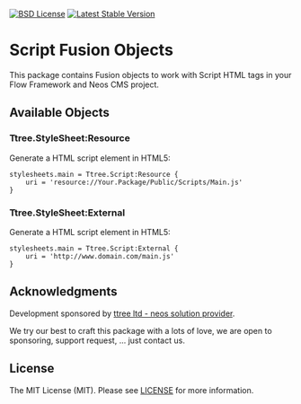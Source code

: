 [![BSD License](https://img.shields.io/github/license/mashape/apistatus.svg)](LICENSE)
[![Latest Stable Version](https://poser.pugx.org/ttree/script/version)](https://packagist.org/packages/ttree/script)

# Script Fusion Objects

This package contains Fusion objects to work with Script HTML tags in your Flow Framework and Neos CMS project.

## Available Objects

### Ttree.StyleSheet:Resource

Generate a HTML script element in HTML5:

    stylesheets.main = Ttree.Script:Resource {
        uri = 'resource://Your.Package/Public/Scripts/Main.js'
    }

### Ttree.StyleSheet:External

Generate a HTML script element in HTML5:

    stylesheets.main = Ttree.Script:External {
        uri = 'http://www.domain.com/main.js'
    }

## Acknowledgments

Development sponsored by [ttree ltd - neos solution provider](http://ttree.ch).

We try our best to craft this package with a lots of love, we are open to sponsoring, support request, ... just contact us.

## License

The MIT License (MIT). Please see [LICENSE](LICENSE) for more information.
